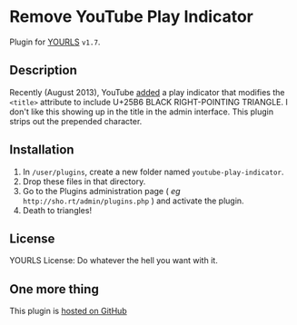 Remove YouTube Play Indicator
====================

Plugin for [YOURLS](http://yourls.org) `v1.7`. 

Description
-----------
Recently (August 2013), YouTube [added](http://ultranurd.net/s/1A) a play indicator that modifies the `<title>` attribute to include U+25B6 BLACK RIGHT-POINTING TRIANGLE. I don't like this showing up in the title in the admin interface. This plugin strips out the prepended character.

Installation
------------
1. In `/user/plugins`, create a new folder named `youtube-play-indicator`.
2. Drop these files in that directory.
3. Go to the Plugins administration page ( *eg* `http://sho.rt/admin/plugins.php` ) and activate the plugin.
4. Death to triangles!

License
-------
YOURLS License: Do whatever the hell you want with it.

One more thing
--------------
This plugin is [hosted on GitHub](https://github.com/UltraNurd/youtube-play-indicator)
